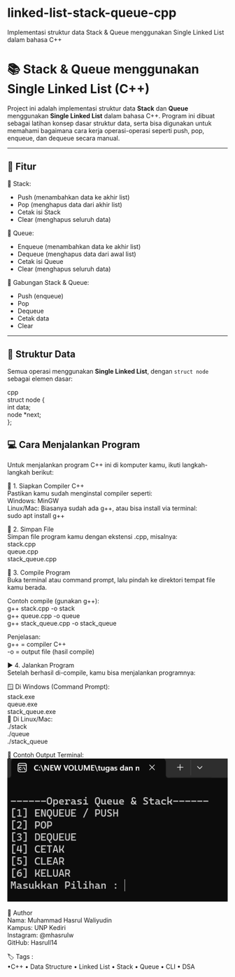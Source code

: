 # linked-list-stack-queue-cpp
Implementasi struktur data Stack &amp; Queue menggunakan Single Linked List dalam bahasa C++

# 📚 Stack & Queue menggunakan Single Linked List (C++)

Project ini adalah implementasi struktur data **Stack** dan **Queue** menggunakan **Single Linked List** dalam bahasa C++. Program ini dibuat sebagai latihan konsep dasar struktur data, serta bisa digunakan untuk memahami bagaimana cara kerja operasi-operasi seperti push, pop, enqueue, dan dequeue secara manual.

---

## 🚀 Fitur

🔹 Stack:
- Push (menambahkan data ke akhir list)
- Pop (menghapus data dari akhir list)
- Cetak isi Stack
- Clear (menghapus seluruh data)

🔹 Queue:
- Enqueue (menambahkan data ke akhir list)
- Dequeue (menghapus data dari awal list)
- Cetak isi Queue
- Clear (menghapus seluruh data)

🔹 Gabungan Stack & Queue:
- Push (enqueue)
- Pop
- Dequeue
- Cetak data
- Clear

---

## 🧠 Struktur Data

Semua operasi menggunakan **Single Linked List**, dengan `struct node` sebagai elemen dasar:  

cpp  
struct node {  
    int data;  
    node *next;  
};  


## 💻 Cara Menjalankan Program  
Untuk menjalankan program C++ ini di komputer kamu, ikuti langkah-langkah berikut:  
  
🔧 1. Siapkan Compiler C++  
Pastikan kamu sudah menginstal compiler seperti:  
Windows: MinGW  
Linux/Mac: Biasanya sudah ada g++, atau bisa install via terminal:  
  sudo apt install g++  

📁 2. Simpan File  
Simpan file program kamu dengan ekstensi .cpp, misalnya:  
stack.cpp  
queue.cpp  
stack_queue.cpp  
  
🧪 3. Compile Program  
Buka terminal atau command prompt, lalu pindah ke direktori tempat file kamu berada.  
  
Contoh compile (gunakan g++):  
  g++ stack.cpp -o stack  
  g++ queue.cpp -o queue  
  g++ stack_queue.cpp -o stack_queue  
      
Penjelasan:  
g++ = compiler C++  
-o = output file (hasil compile)  
  
▶️ 4. Jalankan Program  
Setelah berhasil di-compile, kamu bisa menjalankan programnya:  
  
🪟 Di Windows (Command Prompt):  
  stack.exe  
  queue.exe  
  stack_queue.exe  
🐧 Di Linux/Mac:  
  ./stack  
  ./queue  
  ./stack_queue  
  
📝 Contoh Output Terminal:  
  ![alt text](image.png)  
  
👤 Author  
Nama: Muhammad Hasrul Waliyudin  
Kampus: UNP Kediri  
Instagram: @mhasrulw  
GitHub: Hasrull14  
  
    
🏷️ Tags :   
 •C++ • Data Structure • Linked List • Stack • Queue • CLI • DSA
